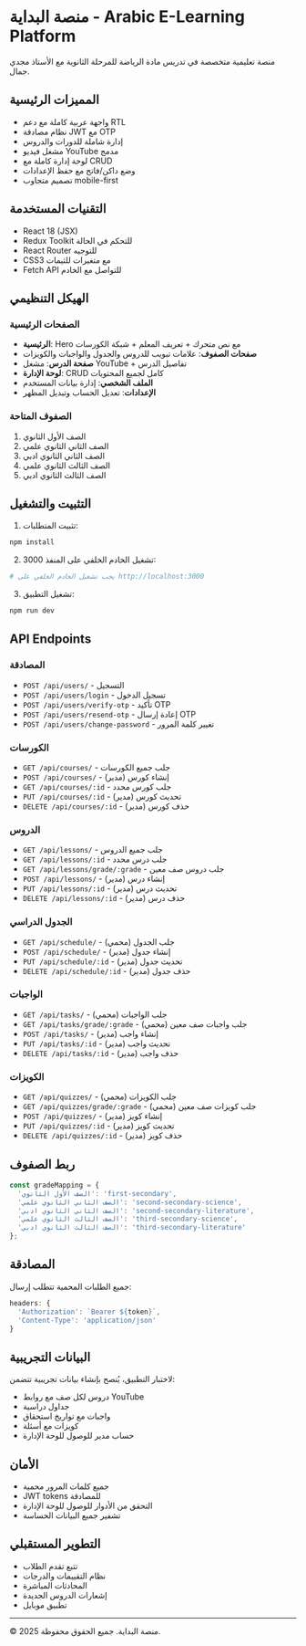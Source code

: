 # منصة البداية - Arabic E-Learning Platform

منصة تعليمية متخصصة في تدريس مادة الرياضة للمرحلة الثانوية مع الأستاذ مجدي جمال.

## المميزات الرئيسية

- واجهة عربية كاملة مع دعم RTL
- نظام مصادقة JWT مع OTP
- إدارة شاملة للدورات والدروس
- مشغل فيديو YouTube مدمج
- لوحة إدارة كاملة مع CRUD
- وضع داكن/فاتح مع حفظ الإعدادات
- تصميم متجاوب mobile-first

## التقنيات المستخدمة

- React 18 (JSX)
- Redux Toolkit للتحكم في الحالة
- React Router للتوجيه
- CSS3 مع متغيرات للثيمات
- Fetch API للتواصل مع الخادم

## الهيكل التنظيمي

### الصفحات الرئيسية
- **الرئيسية**: Hero مع نص متحرك + تعريف المعلم + شبكة الكورسات
- **صفحات الصفوف**: علامات تبويب للدروس والجدول والواجبات والكويزات
- **صفحة الدرس**: مشغل YouTube + تفاصيل الدرس
- **لوحة الإدارة**: CRUD كامل لجميع المحتويات
- **الملف الشخصي**: إدارة بيانات المستخدم
- **الإعدادات**: تعديل الحساب وتبديل المظهر

### الصفوف المتاحة
1. الصف الأول الثانوي
2. الصف الثاني الثانوي علمي
3. الصف الثاني الثانوي ادبي
4. الصف الثالث الثانوي علمي
5. الصف الثالث الثانوي ادبي

## التثبيت والتشغيل

1. تثبيت المتطلبات:
```bash
npm install
```

2. تشغيل الخادم الخلفي على المنفذ 3000:
```bash
# يجب تشغيل الخادم الخلفي على http://localhost:3000
```

3. تشغيل التطبيق:
```bash
npm run dev
```

## API Endpoints

### المصادقة
- `POST /api/users/` - التسجيل
- `POST /api/users/login` - تسجيل الدخول  
- `POST /api/users/verify-otp` - تأكيد OTP
- `POST /api/users/resend-otp` - إعادة إرسال OTP
- `POST /api/users/change-password` - تغيير كلمة المرور

### الكورسات
- `GET /api/courses/` - جلب جميع الكورسات
- `POST /api/courses/` - إنشاء كورس (مدير)
- `GET /api/courses/:id` - جلب كورس محدد
- `PUT /api/courses/:id` - تحديث كورس (مدير)
- `DELETE /api/courses/:id` - حذف كورس (مدير)

### الدروس
- `GET /api/lessons/` - جلب جميع الدروس
- `GET /api/lessons/:id` - جلب درس محدد
- `GET /api/lessons/grade/:grade` - جلب دروس صف معين
- `POST /api/lessons/` - إنشاء درس (مدير)
- `PUT /api/lessons/:id` - تحديث درس (مدير)
- `DELETE /api/lessons/:id` - حذف درس (مدير)

### الجدول الدراسي
- `GET /api/schedule/` - جلب الجدول (محمي)
- `POST /api/schedule/` - إنشاء جدول (مدير)
- `PUT /api/schedule/:id` - تحديث جدول (مدير)
- `DELETE /api/schedule/:id` - حذف جدول (مدير)

### الواجبات
- `GET /api/tasks/` - جلب الواجبات (محمي)
- `GET /api/tasks/grade/:grade` - جلب واجبات صف معين (محمي)
- `POST /api/tasks/` - إنشاء واجب (مدير)
- `PUT /api/tasks/:id` - تحديث واجب (مدير)
- `DELETE /api/tasks/:id` - حذف واجب (مدير)

### الكويزات
- `GET /api/quizzes/` - جلب الكويزات (محمي)
- `GET /api/quizzes/grade/:grade` - جلب كويزات صف معين (محمي)
- `POST /api/quizzes/` - إنشاء كويز (مدير)
- `PUT /api/quizzes/:id` - تحديث كويز (مدير)
- `DELETE /api/quizzes/:id` - حذف كويز (مدير)

## ربط الصفوف

```javascript
const gradeMapping = {
  'الصف الأول الثانوي': 'first-secondary',
  'الصف الثاني الثانوي علمي': 'second-secondary-science',
  'الصف الثاني الثانوي ادبي': 'second-secondary-literature',
  'الصف الثالث الثانوي علمي': 'third-secondary-science',
  'الصف الثالث الثانوي ادبي': 'third-secondary-literature'
};
```

## المصادقة

جميع الطلبات المحمية تتطلب إرسال:
```javascript
headers: {
  'Authorization': `Bearer ${token}`,
  'Content-Type': 'application/json'
}
```

## البيانات التجريبية

لاختبار التطبيق، يُنصح بإنشاء بيانات تجريبية تتضمن:
- دروس لكل صف مع روابط YouTube
- جداول دراسية 
- واجبات مع تواريخ استحقاق
- كويزات مع أسئلة
- حساب مدير للوصول للوحة الإدارة

## الأمان

- جميع كلمات المرور محمية
- JWT tokens للمصادقة
- التحقق من الأدوار للوصول للوحة الإدارة
- تشفير جميع البيانات الحساسة

## التطوير المستقبلي

- تتبع تقدم الطلاب
- نظام التقييمات والدرجات
- المحادثات المباشرة
- إشعارات الدروس الجديدة
- تطبيق موبايل

---

© 2025 منصة البداية. جميع الحقوق محفوظة.